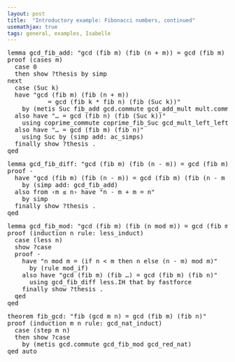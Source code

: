 ```yaml
---
layout: post
title:  "Introductory example: Fibonacci numbers, continued"
usemathjax: true 
tags: general, examples, Isabelle
---
```


<pre class="source">
<span class="keyword1"><span class="command">lemma</span></span> gcd_fib_add<span class="main">:</span> <span class="quoted"><span class="quoted">"gcd <span class="main">(</span>fib <span class="free">m</span><span class="main">)</span> <span class="main">(</span>fib <span class="main">(</span><span class="free">n</span> <span class="main">+</span> <span class="free">m</span><span class="main">)</span><span class="main">)</span> <span class="main">=</span> gcd <span class="main">(</span>fib <span class="free">m</span><span class="main">)</span> <span class="main">(</span>fib <span class="free">n</span><span class="main">)</span>"</span></span>
<span class="keyword1"><span class="command">proof</span></span> <span class="main">(</span><span class="operator">cases</span> <span class="quoted"><span class="free">m</span></span><span class="main">)</span>
  <span class="keyword3"><span class="command">case</span></span> 0
  <span class="keyword1"><span class="command">then</span></span> <span class="keyword3"><span class="command">show</span></span> <span class="var"><span class="quoted"><span class="var">?thesis</span></span></span> <span class="keyword1"><span class="command">by</span></span> <span class="operator">simp</span>
<span class="keyword1"><span class="command">next</span></span>
  <span class="keyword3"><span class="command">case</span></span> <span class="main">(</span>Suc <span class="skolem">k</span><span class="main">)</span>
  <span class="keyword1"><span class="command">have</span></span> <span class="quoted"><span class="quoted">"gcd <span class="main">(</span>fib <span class="free">m</span><span class="main">)</span> <span class="main">(</span>fib <span class="main">(</span><span class="free">n</span> <span class="main">+</span> <span class="free">m</span><span class="main">)</span><span class="main">)</span>
           <span class="main">=</span> gcd <span class="main">(</span>fib <span class="skolem">k</span> <span class="main">*</span> fib <span class="free">n</span><span class="main">)</span> <span class="main">(</span>fib <span class="main">(</span>Suc <span class="skolem">k</span><span class="main">)</span><span class="main">)</span>"</span></span>
    <span class="keyword1"><span class="command">by</span></span> <span class="main">(</span><span class="operator">metis</span> Suc fib_add gcd.commute gcd_add_mult mult.commute<span class="main">)</span>
  <span class="keyword1"><span class="command">also</span></span> <span class="keyword1"><span class="command">have</span></span> <span class="quoted"><span class="quoted">"<span class="main">…</span> <span class="main">=</span> gcd <span class="main">(</span>fib <span class="free">n</span><span class="main">)</span> <span class="main">(</span>fib <span class="main">(</span>Suc <span class="skolem">k</span><span class="main">)</span><span class="main">)</span>"</span></span>
    <span class="keyword1"><span class="command">using</span></span> coprime_commute coprime_fib_Suc gcd_mult_left_left_cancel <span class="keyword1"><span class="command">by</span></span> <span class="operator">blast</span>
  <span class="keyword1"><span class="command">also</span></span> <span class="keyword1"><span class="command">have</span></span> <span class="quoted"><span class="quoted">"<span class="main">…</span> <span class="main">=</span> gcd <span class="main">(</span>fib <span class="free">m</span><span class="main">)</span> <span class="main">(</span>fib <span class="free">n</span><span class="main">)</span>"</span></span>
    <span class="keyword1"><span class="command">using</span></span> Suc <span class="keyword1"><span class="command">by</span></span> <span class="main">(</span><span class="operator">simp</span> <span class="quasi_keyword">add</span><span class="main"><span class="main">:</span></span> <span class="dynamic"><span class="dynamic">ac_simps</span></span><span class="main">)</span>
  <span class="keyword1"><span class="command">finally</span></span> <span class="keyword3"><span class="command">show</span></span> <span class="var"><span class="quoted"><span class="var">?thesis</span></span></span> <span class="keyword1"><span class="command">.</span></span>
<span class="keyword1"><span class="command">qed</span></span>
</pre>



<pre class="source">
<span class="keyword1"><span class="command">lemma</span></span> gcd_fib_diff<span class="main">:</span> <span class="quoted"><span class="quoted">"gcd <span class="main">(</span>fib <span class="free">m</span><span class="main">)</span> <span class="main">(</span>fib <span class="main">(</span><span class="free">n</span> <span class="main">-</span> <span class="free">m</span><span class="main">)</span><span class="main">)</span> <span class="main">=</span> gcd <span class="main">(</span>fib <span class="free">m</span><span class="main">)</span> <span class="main">(</span>fib <span class="free">n</span><span class="main">)</span>"</span></span> <span class="keyword2"><span class="keyword">if</span></span> <span class="quoted"><span class="quoted">"<span class="free">m</span> <span class="main">≤</span> <span class="free">n</span>"</span></span>
<span class="keyword1"><span class="command">proof</span></span> <span class="operator">-</span>
  <span class="keyword1"><span class="command">have</span></span> <span class="quoted"><span class="quoted">"gcd <span class="main">(</span>fib <span class="free">m</span><span class="main">)</span> <span class="main">(</span>fib <span class="main">(</span><span class="free">n</span> <span class="main">-</span> <span class="free">m</span><span class="main">)</span><span class="main">)</span> <span class="main">=</span> gcd <span class="main">(</span>fib <span class="free">m</span><span class="main">)</span> <span class="main">(</span>fib <span class="main">(</span><span class="free">n</span> <span class="main">-</span> <span class="free">m</span> <span class="main">+</span> <span class="free">m</span><span class="main">)</span><span class="main">)</span>"</span></span>
    <span class="keyword1"><span class="command">by</span></span> <span class="main">(</span><span class="operator">simp</span> <span class="quasi_keyword">add</span><span class="main"><span class="main">:</span></span> gcd_fib_add<span class="main">)</span>
  <span class="keyword1"><span class="command">also</span></span> <span class="keyword1"><span class="command">from</span></span> <span class="quoted"><span class="quoted">‹<span class="free">m</span> <span class="main">≤</span> <span class="free">n</span>›</span></span> <span class="keyword1"><span class="command">have</span></span> <span class="quoted"><span class="quoted">"<span class="free">n</span> <span class="main">-</span> <span class="free">m</span> <span class="main">+</span> <span class="free">m</span> <span class="main">=</span> <span class="free">n</span>"</span></span>
    <span class="keyword1"><span class="command">by</span></span> <span class="operator">simp</span>
  <span class="keyword1"><span class="command">finally</span></span> <span class="keyword3"><span class="command">show</span></span> <span class="var"><span class="quoted"><span class="var">?thesis</span></span></span> <span class="keyword1"><span class="command">.</span></span>
<span class="keyword1"><span class="command">qed</span></span>
</pre>



<pre class="source">
<span class="keyword1"><span class="command">lemma</span></span> gcd_fib_mod<span class="main">:</span> <span class="quoted"><span class="quoted">"gcd <span class="main">(</span>fib <span class="free">m</span><span class="main">)</span> <span class="main">(</span>fib <span class="main">(</span><span class="free">n</span> <span class="keyword1">mod</span> <span class="free">m</span><span class="main">)</span><span class="main">)</span> <span class="main">=</span> gcd <span class="main">(</span>fib <span class="free">m</span><span class="main">)</span> <span class="main">(</span>fib <span class="free">n</span><span class="main">)</span>"</span></span> <span class="keyword2"><span class="keyword">if</span></span> <span class="quoted"><span class="quoted">"<span class="main">0</span> <span class="main">&lt;</span> <span class="free">m</span>"</span></span>
<span class="keyword1"><span class="command">proof</span></span> <span class="main">(</span><span class="operator">induction</span> <span class="quoted"><span class="free">n</span></span> <span class="quasi_keyword">rule</span><span class="main"><span class="main">:</span></span> less_induct<span class="main">)</span>
  <span class="keyword3"><span class="command">case</span></span> <span class="main">(</span>less <span class="skolem">n</span><span class="main">)</span>
  <span class="keyword3"><span class="command">show</span></span> <span class="var"><span class="quoted"><span class="var">?case</span></span></span>
  <span class="keyword1"><span class="command">proof</span></span> <span class="operator">-</span>
    <span class="keyword1"><span class="command">have</span></span> <span class="quoted"><span class="quoted">"<span class="skolem">n</span> <span class="keyword1">mod</span> <span class="free">m</span> <span class="main">=</span> <span class="main">(</span><span class="keyword1">if</span> <span class="skolem">n</span> <span class="main">&lt;</span> <span class="free">m</span> <span class="keyword1">then</span> <span class="skolem">n</span> <span class="keyword1">else</span> <span class="main">(</span><span class="skolem">n</span> <span class="main">-</span> <span class="free">m</span><span class="main">)</span> <span class="keyword1">mod</span> <span class="free">m</span><span class="main">)</span>"</span></span>
      <span class="keyword1"><span class="command">by</span></span> <span class="main">(</span><span class="operator">rule</span> mod_if<span class="main">)</span>
    <span class="keyword1"><span class="command">also</span></span> <span class="keyword1"><span class="command">have</span></span> <span class="quoted"><span class="quoted">"gcd <span class="main">(</span>fib <span class="free">m</span><span class="main">)</span> <span class="main">(</span>fib <span class="main">…</span><span class="main">)</span> <span class="main">=</span> gcd <span class="main">(</span>fib <span class="free">m</span><span class="main">)</span> <span class="main">(</span>fib <span class="skolem">n</span><span class="main">)</span>"</span></span>
      <span class="keyword1"><span class="command">using</span></span> gcd_fib_diff less.IH that <span class="keyword1"><span class="command">by</span></span> <span class="operator">fastforce</span>
    <span class="keyword1"><span class="command">finally</span></span> <span class="keyword3"><span class="command">show</span></span> <span class="var"><span class="quoted"><span class="var">?thesis</span></span></span> <span class="keyword1"><span class="command">.</span></span>
  <span class="keyword1"><span class="command">qed</span></span>
<span class="keyword1"><span class="command">qed</span></span>
</pre>



<pre class="source">
<span class="keyword1"><span class="command">theorem</span></span> fib_gcd<span class="main">:</span> <span class="quoted"><span class="quoted">"fib <span class="main">(</span>gcd <span class="free">m</span> <span class="free">n</span><span class="main">)</span> <span class="main">=</span> gcd <span class="main">(</span>fib <span class="free">m</span><span class="main">)</span> <span class="main">(</span>fib <span class="free">n</span><span class="main">)</span>"</span></span>
<span class="keyword1"><span class="command">proof</span></span> <span class="main">(</span><span class="operator">induction</span> <span class="quoted"><span class="free">m</span></span> <span class="quoted"><span class="free">n</span></span> <span class="quasi_keyword">rule</span><span class="main"><span class="main">:</span></span> gcd_nat_induct<span class="main">)</span>
  <span class="keyword3"><span class="command">case</span></span> <span class="main">(</span>step <span class="skolem">m</span> <span class="skolem">n</span><span class="main">)</span>
  <span class="keyword1"><span class="command">then</span></span> <span class="keyword3"><span class="command">show</span></span> <span class="var"><span class="quoted"><span class="var">?case</span></span></span>
    <span class="keyword1"><span class="command">by</span></span> <span class="main">(</span><span class="operator">metis</span> gcd.commute gcd_fib_mod gcd_red_nat<span class="main">)</span>
<span class="keyword1"><span class="command">qed</span></span> <span class="operator">auto</span>
</pre>
